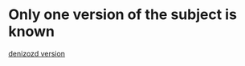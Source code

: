 # Only one version of the subject is known
[denizozd version](solution-denizozd/subject/subject.en.txt)
